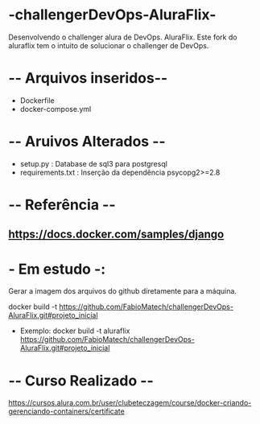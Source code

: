 # -challengerDevOps-AluraFlix-
Desenvolvendo o challenger alura de DevOps. AluraFlix.
Este fork do aluraflix tem o intuito de solucionar o challenger de DevOps.

# -- Arquivos inseridos--
 - Dockerfile
 - docker-compose.yml

# -- Aruivos Alterados -- 
 - setup.py : Database de sql3 para postgresql
 - requirements.txt : Inserção da dependência psycopg2>=2.8


# -- Referência --
https://docs.docker.com/samples/django
 - 

# - Em estudo -:
Gerar a imagem dos arquivos do github diretamente para a máquina.

docker build -t <escolha-um-nome> https://github.com/FabioMatech/challengerDevOps-AluraFlix.git#projeto_inicial
 - Exemplo: docker build -t aluraflix https://github.com/FabioMatech/challengerDevOps-AluraFlix.git#projeto_inicial
 
 # -- Curso Realizado --

 https://cursos.alura.com.br/user/clubeteczagem/course/docker-criando-gerenciando-containers/certificate
